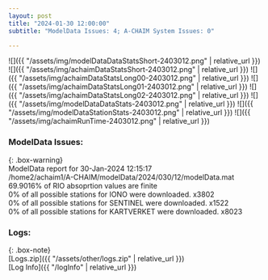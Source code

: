 ```yaml
---
layout: post
title: "2024-01-30 12:00:00"
subtitle: "ModelData Issues: 4; A-CHAIM System Issues: 0"

---
```


![]({{ "/assets/img/modelDataDataStatsShort-2403012.png" | relative_url }})
![]({{ "/assets/img/achaimDataStatsShort-2403012.png" | relative_url }})
![]({{ "/assets/img/achaimDataStatsLong00-2403012.png" | relative_url }})
![]({{ "/assets/img/achaimDataStatsLong01-2403012.png" | relative_url }})
![]({{ "/assets/img/achaimDataStatsLong02-2403012.png" | relative_url }})
![]({{ "/assets/img/modelDataDataStats-2403012.png" | relative_url }})
![]({{ "/assets/img/modelDataStationStats-2403012.png" | relative_url }})
![]({{ "/assets/img/achaimRunTime-2403012.png" | relative_url }})


### ModelData Issues:  
  
{: .box-warning}  
 ModelData report for 30-Jan-2024 12:15:17   
 /home2/achaim1/A-CHAIM/modelData/2024/030/12/modelData.mat   
 69.9016% of RIO absoprtion values are finite   
 0% of all possible stations for IONO were downloaded. x3802   
 0% of all possible stations for SENTINEL were downloaded. x1522   
 0% of all possible stations for KARTVERKET were downloaded. x8023   
  


### Logs:  
  
{: .box-note}  
[Logs.zip]({{ "/assets/other/logs.zip" | relative_url }})  
[Log Info]({{ "/logInfo" | relative_url }})  
